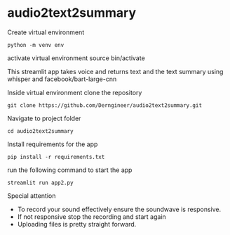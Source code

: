 # audio2text2summary

Create virtual environment

    python -m venv env

activate virtual environment
    source bin/activate

This streamlit app takes voice and returns text and the text summary using whisper and facebook/bart-large-cnn

Inside virtual environment clone the repository

    git clone https://github.com/Derngineer/audio2text2summary.git



Navigate to project folder 
    
    cd audio2text2summary


Install requirements for the app

    pip install -r requirements.txt

run the following command to start the app

    streamlit run app2.py


Special attention
- To record your sound effectively ensure the soundwave is responsive.
- If not responsive stop the recording and start again
- Uploading files is pretty straight forward.
